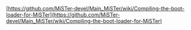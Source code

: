 [https://github.com/MiSTer-devel/Main_MiSTer/wiki/Compiling-the-boot-loader-for-MiSTer](https://github.com/MiSTer-devel/Main_MiSTer/wiki/Compiling-the-boot-loader-for-MiSTer)
